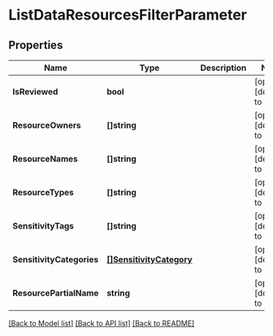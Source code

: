 # ListDataResourcesFilterParameter

## Properties
Name | Type | Description | Notes
------------ | ------------- | ------------- | -------------
**IsReviewed** | **bool** |  | [optional] [default to null]
**ResourceOwners** | **[]string** |  | [optional] [default to null]
**ResourceNames** | **[]string** |  | [optional] [default to null]
**ResourceTypes** | **[]string** |  | [optional] [default to null]
**SensitivityTags** | **[]string** |  | [optional] [default to null]
**SensitivityCategories** | [**[]SensitivityCategory**](SensitivityCategory.md) |  | [optional] [default to null]
**ResourcePartialName** | **string** |  | [optional] [default to null]

[[Back to Model list]](../README.md#documentation-for-models) [[Back to API list]](../README.md#documentation-for-api-endpoints) [[Back to README]](../README.md)

